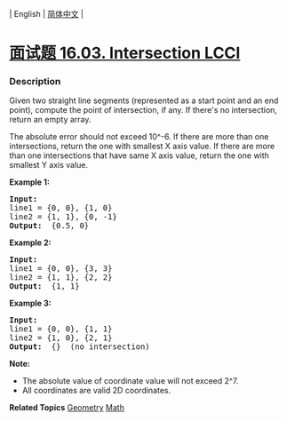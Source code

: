 | English | [简体中文](README.md) |

# [面试题 16.03. Intersection LCCI](https://leetcode-cn.com/problems/intersection-lcci)
 ### Description
<p>Given two straight line segments (represented as a start point and an end point), compute the point of intersection, if any. If there&#39;s no intersection, return an empty array.</p>
The absolute error should not exceed 10^-6. If there are more than one intersections, return the one with smallest X axis value. If there are more than one intersections that have same X axis value, return the one with smallest Y axis value.

<p><strong>Example 1: </strong></p>

<pre>
<strong>Input: </strong>
line1 = {0, 0}, {1, 0}
line2 = {1, 1}, {0, -1}
<strong>Output: </strong> {0.5, 0}
</pre>

<p><strong>Example 2: </strong></p>

<pre>
<strong>Input: </strong>
line1 = {0, 0}, {3, 3}
line2 = {1, 1}, {2, 2}
<strong>Output: </strong> {1, 1}
</pre>

<p><strong>Example 3: </strong></p>

<pre>
<strong>Input: </strong>
line1 = {0, 0}, {1, 1}
line2 = {1, 0}, {2, 1}
<strong>Output: </strong> {}  (no intersection)
</pre>

<p><strong>Note: </strong></p>

<ul>
	<li>The absolute value of coordinate value will not exceed 2^7.</li>
	<li>All coordinates are valid 2D coordinates.</li>
</ul>

**Related Topics**  [Geometry](https://leetcode-cn.com/tag/geometry) [Math](https://leetcode-cn.com/tag/math) 